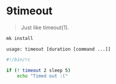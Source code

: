 # 9timeout

> Just like timeout(1).

```sh
mk install
```

```
usage: timeout [duration [command ...]]
```

```sh
#!/bin/rc

if (! timeout 2 sleep 5)
	echo "Timed out :("
```
